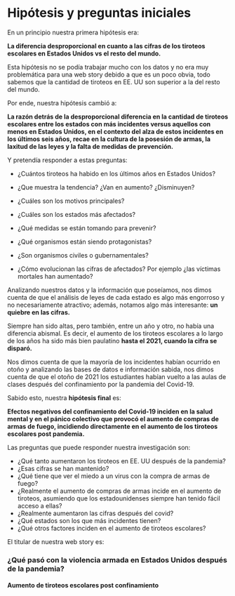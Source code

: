 # Hipótesis y preguntas iniciales

En un principio nuestra primera hipótesis era:

**La diferencia desproporcional en cuanto a las cifras de los tiroteos escolares en Estados Unidos vs el resto del mundo.**

Esta hipótesis no se podía trabajar mucho con los datos y no era muy problemática para una web story debido a que es un poco obvia, todo sabemos que la cantidad de tiroteos en EE. UU son superior a la del resto del mundo. 

Por ende, nuestra hipótesis cambió a:

**La razón detrás de la desproporcional diferencia en la cantidad de tiroteos escolares entre los estados con más incidentes versus aquellos con menos en Estados Unidos, en el contexto del alza de estos incidentes en los últimos seis años, recae en la cultura de la posesión de armas, la laxitud de las leyes y la falta de medidas de prevención.**

Y pretendía responder a estas preguntas:

- ¿Cuántos tiroteos ha habido en los últimos años en Estados Unidos? 

- ¿Que muestra la tendencia? ¿Van en aumento? ¿Disminuyen? 

- ¿Cuáles son los motivos principales? 

- ¿Cuáles son los estados más afectados? 

- ¿Qué medidas se están tomando para prevenir? 

- ¿Qué organismos están siendo protagonistas? 

- ¿Son organismos civiles o gubernamentales? 

- ¿Cómo evolucionan las cifras de afectados? Por ejemplo ¿las víctimas mortales han aumentado?

Analizando nuestros datos y la información que poseíamos, nos dimos cuenta de que el análisis de leyes de cada estado es algo más engorroso y no necesariamente atractivo; además, notamos algo más interesante: **un quiebre en las cifras.** 

Siempre han sido altas, pero también, entre un año y otro, no había una diferencia abismal. Es decir, el aumento de los tiroteos escolares a lo largo de los años ha sido más bien paulatino **hasta el 2021, cuando la cifra se disparó.** 

Nos dimos cuenta de que la mayoría de los incidentes habían ocurrido en otoño y analizando las bases de datos e información sabida, nos dimos cuenta de que el otoño de 2021 los estudiantes habían vuelto a las aulas de clases después del confinamiento por la pandemia del Covid-19. 

Sabido esto, nuestra **hipótesis final** es: 

**Efectos negativos del confinamiento del Covid-19 inciden en la salud mental y en el pánico colectivo que provocó el aumento de compras de armas de fuego, incidiendo directamente en el aumento de los tiroteos escolares post pandemia.**

Las preguntas que puede responder nuestra investigación son: 

- ¿Qué tanto aumentaron los tiroteos en EE. UU después de la pandemia?
- ¿Esas cifras se han mantenido?
- ¿Qué tiene que ver el miedo a un virus con la compra de armas de fuego?
- ¿Realmente el aumento de compras de armas incide en el aumento de tiroteos, asumiendo que los estadounidenses siempre han tenido fácil acceso a ellas?
- ¿Realmente aumentaron las cifras después del covid?
- ¿Qué estados son los que más incidentes tienen?
- ¿Qué otros factores inciden en el aumento de tiroteos escolares?

El titular de nuestra web story es: 

### **¿Qué pasó con la violencia armada en Estados Unidos después de la pandemia?**

#### Aumento de tiroteos escolares post confinamiento 


